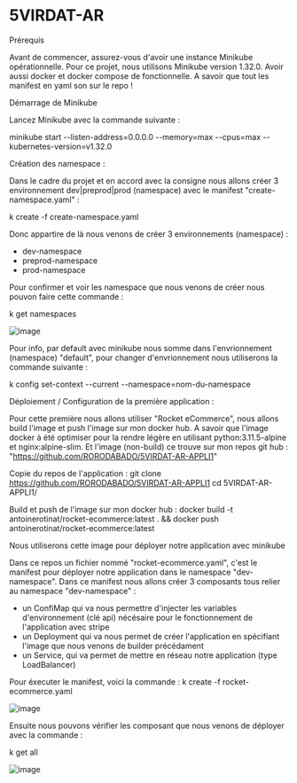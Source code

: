 # 5VIRDAT-AR
Prérequis

Avant de commencer, assurez-vous d'avoir une instance Minikube opérationnelle. Pour ce projet, nous utilisons Minikube version 1.32.0.
Avoir aussi docker et docker compose de fonctionnelle. 
A savoir que tout les manifest en yaml son sur le repo !

Démarrage de Minikube

Lancez Minikube avec la commande suivante :

minikube start --listen-address=0.0.0.0 --memory=max --cpus=max --kubernetes-version=v1.32.0

Création des namespace : 

Dans le cadre du projet et en accord avec la consigne nous allons créer 3 environnement dev|preprod|prod (namespace) avec le manifest "create-namespace.yaml" : 

k create -f create-namespace.yaml

Donc appartire de là nous venons de créer 3 environnements (namespace) : 
- dev-namespace
- preprod-namespace
- prod-namespace

Pour confirmer et voir les namespace que nous venons de créer nous pouvon faire cette commande : 

k get namespaces

![image](https://github.com/user-attachments/assets/84cf19dd-1317-4068-b342-1ac2e782eaba)


Pour info, par default avec minikube nous somme dans l'envrionnement (namespace) "default", pour changer d'envrionnement nous utiliserons la commande suivante : 

k config set-context --current --namespace=nom-du-namespace


Déploiement / Configuration de la première application : 

Pour cette première nous allons utiliser "Rocket eCommerce", nous allons build l'image et push l'image sur mon docker hub. 
A savoir que l'image docker à été optimiser pour la rendre légère en utilisant python:3.11.5-alpine et nginx:alpine-slim. 
Et l'image (non-build) ce trouve sur mon repos git hub : "https://github.com/RORODABADO/5VIRDAT-AR-APPLI1"

Copie du repos de l'application : 
git clone https://github.com/RORODABADO/5VIRDAT-AR-APPLI1
cd 5VIRDAT-AR-APPLI1/

Build et push de l'image sur mon docker hub : 
docker build -t antoinerotinat/rocket-ecommerce:latest . && docker push antoinerotinat/rocket-ecommerce:latest

Nous utiliserons cette image pour déployer notre application avec minikube

Dans ce repos un fichier nommé "rocket-ecommerce.yaml", c'est le manifest pour déployer notre application dans le namespace "dev-namespace".
Dans ce manifest nous allons créer 3 composants tous relier au namespace "dev-namespace" : 

- un ConfiMap qui va nous permettre d'injecter les variables d'environnement (clé api) nécésaire pour le fonctionnement de l'application avec stripe 
- un Deployment qui va nous permet de créer l'application en spécifiant l'image que nous venons de builder précédament
- un Service, qui va permet de mettre en réseau notre application (type LoadBalancer)

Pour éxecuter le manifest, voici la commande : 
k create -f rocket-ecommerce.yaml

![image](https://github.com/user-attachments/assets/b0764824-3eda-454e-9468-9eff0e673311)

Ensuite nous pouvons vérifier les composant que nous venons de déployer avec la commande : 

k get all 

![image](https://github.com/user-attachments/assets/f2f87e0d-9beb-4e7c-b6c9-de5d87675a1f)



